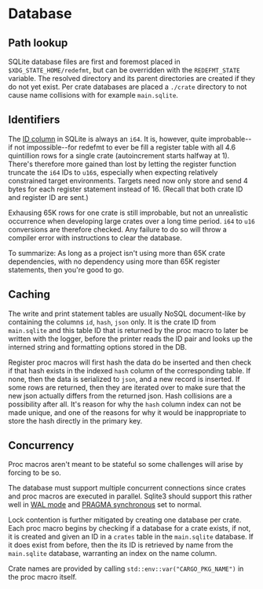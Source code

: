 # Database

## Path lookup

SQLite database files are first and foremost placed in
`$XDG_STATE_HOME/redefmt`, but can be overridden with the `REDEFMT_STATE`
variable. The resolved directory and its parent directories are created if they
do not yet exist. Per crate databases are placed a `./crate` directory to not
cause name collisions with for example `main.sqlite`.

## Identifiers

The [ID column](https://www.sqlite.org/lang_createtable.html#rowid) in SQLite is always an `i64`. It is, however, quite
improbable--if not impossible--for redefmt to ever be fill a register table
with all 4.6 quintillion rows for a single crate (autoincrement starts
halfway at 1). There's therefore more gained than lost by letting the register
function truncate the `i64` IDs to `u16`s, especially when expecting relatively
constrained target environments. Targets need now only store and send 4 bytes
for each register statement instead of 16. (Recall that both crate ID and
register ID are sent.)

Exhausing 65K rows for one crate is still improbable, but not an unrealistic
occurrence when developing large crates over a long time period. `i64` to `u16`
conversions are therefore checked. Any failure to do so will throw a compiler
error with instructions to clear the database.

To summarize: As long as a project isn't using more than 65K crate dependencies,
with no dependency using more than 65K register statements, then you're good
to go.

## Caching

The write and print statement tables are usually NoSQL document-like by
containing the columns `id`, `hash`, `json` only. It is the crate ID from
`main.sqlite` and this table ID that is returned by the proc macro to later be
written with the logger, before the printer reads the ID pair and looks up the
interned string and formatting options stored in the DB.

Register proc macros will first hash the data do be inserted and then check if
that hash exists in the indexed `hash` column of the corresponding table. If
none, then the data is serialized to `json`, and a new record is inserted. If
some rows are returned, then they are iterated over to make sure that the new
json actually differs from the returned json. Hash collisions are a possibility
after all. It's reason for why the `hash` column index can not be made unique,
and one of the reasons for why it would be inappropriate to store the hash
directly in the primary key.

## Concurrency

Proc macros aren't meant to be stateful so some challenges will arise by forcing
to be so.

The database must support multiple concurrent connections since crates and proc
macros are executed in parallel. Sqlite3 should support this rather well in [WAL
mode](https://www.sqlite.org/wal.html) and [PRAGMA synchronous](https://www.sqlite.org/pragma.html#pragma_synchronous) set to normal.

Lock contention is further mitigated by creating one database per crate. Each
proc macro begins by checking if a database for a crate exists, if not, it
is created and given an ID in a `crates` table in the `main.sqlite` database.
If it does exist from before, then the its ID is retrieved by name from the
`main.sqlite` database, warranting an index on the name column.

Crate names are provided by calling `std::env::var("CARGO_PKG_NAME")` in the proc macro itself.
